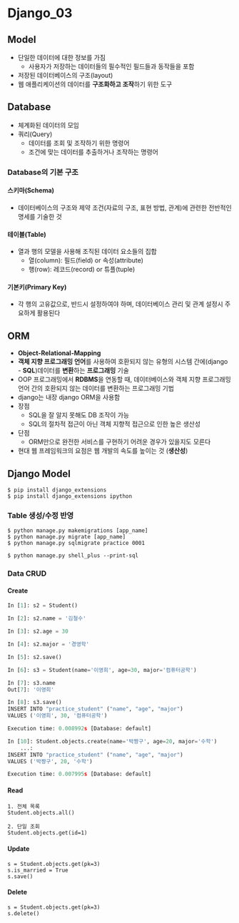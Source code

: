 # Django_03

## Model

-   단일한 데이터에 대한 정보를 가짐
    -   사용자가 저장하는 데이터들의 필수적인 필드들과 동작들을 포함
-   저장된 데이터베이스의 구조(layout)
-   웹 애플리케이션의 데이터를 **구조화하고 조작**하기 위한 도구

## Database

-   체계화된 데이터의 모임
-   쿼리(Query)
    -   데이터를 조회 및 조작하기 위한 명령어
    -   조건에 맞는 데이터를 추출하거나 조작하는 명령어

### Database의 기본 구조

#### 스키마(Schema)

-   데이터베이스의 구조와 제약 조건(자료의 구조, 표현 방법, 관계)에 관련한 전반적인 명세를 기술한 것

#### 테이블(Table)

-   열과 행의 모델을 사용해 조직된 데이터 요소들의 집합
    -   열(column): 필드(field) or 속성(attribute)
    -   행(row): 레코드(record) or 튜플(tuple)

#### 기본키(Primary Key)

-   각 행의 고유값으로, 반드시 설정하여야 하며, 데이터베이스 관리 및 관계 설정시 주요하게 활용된다

## ORM

-   **Object-Relational-Mapping**
-   **객체 지향 프로그래밍 언어**를 사용하여 호환되지 않는 유형의 시스템 간에(django - **SQL**)데이터를 **변환**하는 **프로그래밍** 기술
-   OOP 프로그래밍에서 **RDBMS**을 연동할 때, 데이터베이스와 객체 지향 프로그래밍 언어 간의 호환되지 않는 데이터를 변환하는 프로그래밍 기법
-   django는 내장 django ORM을 사용함
-   장점
    -   SQL을 잘 알지 못해도 DB 조작이 가능
    -   SQL의 절차적 접근이 아닌 객체 지향적 접근으로 인한 높은 생산성
-   단점
    -   ORM만으로 완전한 서비스를 구현하기 어려운 경우가 있을지도 모른다
-   현대 웹 프레임워크의 요점은 웹 개발의 속도를 높이는 것 (**생산성**)

## Django Model

```
$ pip install django_extensions
$ pip install django_extensions ipython
```

### Table 생성/수정 반영

```
$ python manage.py makemigrations [app_name]
$ python manage.py migrate [app_name]
$ python manage.py sqlmigrate practice 0001
```

```
$ python manage.py shell_plus --print-sql
```

### Data CRUD

#### Create

```python
In [1]: s2 = Student()

In [2]: s2.name = '김철수'

In [3]: s2.age = 30

In [4]: s2.major = '경영학'

In [5]: s2.save()
```

```python
In [6]: s3 = Student(name='이영희', age=30, major='컴퓨터공학')      

In [7]: s3.name
Out[7]: '이영희'

In [8]: s3.save()
INSERT INTO "practice_student" ("name", "age", "major")
VALUES ('이영희', 30, '컴퓨터공학')

Execution time: 0.008992s [Database: default]
```

```python
In [10]: Student.objects.create(name='박짱구', age=20, major='수학') 
    ...: 
INSERT INTO "practice_student" ("name", "age", "major")
VALUES ('박짱구', 20, '수학')

Execution time: 0.007995s [Database: default]
```

#### Read

```
1. 전체 목록
Student.objects.all()

2. 단일 조회
Student.objects.get(id=1)
```

#### Update

```
s = Student.objects.get(pk=3)
s.is_married = True
s.save()
```

#### Delete

```
s = Student.objects.get(pk=3)
s.delete()
```

